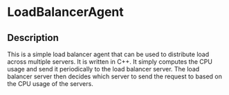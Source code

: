 # LoadBalancerAgent

## Description

This is a simple load balancer agent that can be used to distribute load across multiple servers. It is written in C++. It simply computes the CPU usage and send it periodically to the load balancer server. The load balancer server then decides which server to send the request to based on the CPU usage of the servers.
